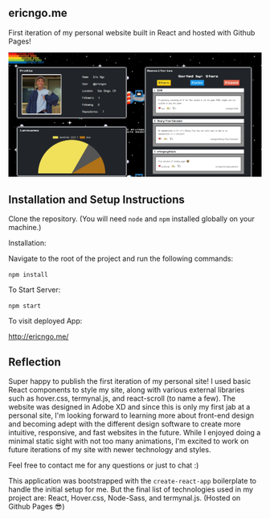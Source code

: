 ## ericngo.me

First iteration of my personal website built in React and hosted with Github Pages!

![Image of Profile Page](https://github.com/ericngoo/Retro-Hub/blob/master/github_assets/profile_screen.jpg)

## Installation and Setup Instructions

Clone the repository. (You will need `node` and `npm` installed globally on your machine.)  

Installation:

Navigate to the root of the project and run the following commands: 

`npm install`

To Start Server:

`npm start`  

To visit deployed App:

http://ericngo.me/

## Reflection

Super happy to publish the first iteration of my personal site! I used basic React components to style my site, along with various external libraries such as hover.css, termynal.js, and react-scroll (to name a few). The website was designed in Adobe XD and since this is only my first jab at a personal site, I'm looking forward to learning more about front-end design and becoming adept with the different design software to create more intuitive, responsive, and fast websites in the future. While I enjoyed doing a minimal static sight with not too many animations, I'm excited to work on future iterations of my site with newer technology and styles.

Feel free to contact me for any questions or just to chat :)

This application was bootstrapped with the `create-react-app` boilerplate to handle the initial setup for me. But the final list of technologies used in my project are: 
React, Hover.css, Node-Sass, and termynal.js. (Hosted on Github Pages 😎)
